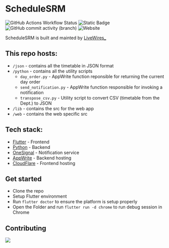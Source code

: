 # ScheduleSRM

![GitHub Actions Workflow Status](https://img.shields.io/github/actions/workflow/status/LiveWiresSRM2023/srm_auto_timetable_app/.github%2Fworkflows%2Fmain.yml) ![Static Badge](https://img.shields.io/badge/Contributors-2-blue) ![GitHub commit activity (branch)](https://img.shields.io/github/commit-activity/t/LiveWiresSRM2023/srm_auto_timetable_app/Main) ![Website](https://img.shields.io/website?url=https%3A%2F%2Fsrmtt.livewires.tech&up_message=online)

ScheduleSRM is built and mainted by [LiveWires_](https://livewires.tech)

## This repo hosts:
- `/json` - contains all the timetable in JSON format
- `/python` - contains all the utility scripts
    - `day_order.py` - AppWrite function reponsible for returning the current day order
    - `send_notification.py` - AppWrite function responsible for invoking a notification
    - `transpose_csv.py` - Utility script to convert CSV (timetable from the Dept.) to JSON
- `/lib` - contains the src for the web app
- `/web` - contains the web specific src

## Tech stack:
- [Flutter](https://flutter.dev) - Frontend
- [Python](https://python.org) - Backend
- [OneSignal](https://onesignal.com) - Notification service
- [AppWrite](https://appwrite.io) - Backend hosting
- [CloudFlare](https://cloudflare.com) - Frontend hosting

## Get started
- Clone the repo
- Setup Flutter environment
- Run `flutter doctor` to ensure the platform is setup properly
- Open the Folder and run `flutter run -d chrome` to run debug session in Chrome

## Contributing
<a href="https://github.com/LiveWiresSRM2023/srm_auto_timetable_app/graphs/contributors">
  <img src="https://contrib.rocks/image?repo=LiveWiresSRM2023/srm_auto_timetable_app" />
</a>